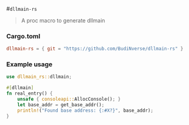 #`dllmain-rs`
> A proc macro to generate dllmain

### Cargo.toml
```toml
dllmain-rs = { git = "https://github.com/BudiNverse/dllmain-rs" }
```

### Example usage
```rust
use dllmain_rs::dllmain;

#[dllmain]
fn real_entry() {
    unsafe { consoleapi::AllocConsole(); }
    let base_addr = get_base_addr();
    println!("Found base address: {:#X?}", base_addr);
}
```